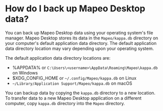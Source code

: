 # How do I back up Mapeo Desktop data?

You can back up Mapeo Desktop data using your operating system's file manager. Mapeo Desktop stores its data in the `Mapeo/kappa.db` directory on your computer's default application data directory. The default application data directory location may vary depending upon your operating system.

The default application data directory locations are:

* &#x20;%APPDATA% or `C:\Users\<username>\AppData\Roaming\Mapeo\kappa.db` on Windows
* &#x20;$XDG\_CONFIG\_HOME or `~/.config/Mapeo/kappa.db` on Linux
* &#x20;`~/Library/Application Support/Mapeo/kappa.db` on macOS

You can backup data by copying the `kappa.db` directory to a new location. To transfer data to a new Mapeo Desktop application on a different computer, copy `kappa.db` directory into the `Mapeo` directory.
